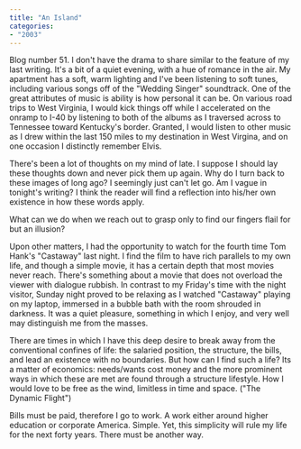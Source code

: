 ```yaml
---
title: "An Island"
categories:
- "2003"
---
```


Blog number 51. I don't have the drama to share similar to the feature of my last writing. It's a bit of a quiet evening, with a hue of romance in the air. My apartment has a soft, warm lighting and I've been listening to soft tunes, including various songs off of the "Wedding Singer" soundtrack. One of the great attributes of music is ability is how personal it can be. On various road trips to West Virginia, I would kick things off while I accelerated on the onramp to I-40 by listening to both of the albums as I traversed across to Tennessee toward Kentucky's border. Granted, I would listen to other music as I drew within the last 150 miles to my destination in West Virgina, and on one occasion I distinctly remember Elvis.

There's been a lot of thoughts on my mind of late. I suppose I should lay these thoughts down and never pick them up again. Why do I turn back to these images of long ago? I seemingly just can't let go. Am I vague in tonight's writing? I think the reader will find a reflection into his/her own existence in how these words apply.

What can we do when we reach out to grasp only to find our fingers flail for but an illusion?

Upon other matters, I had the opportunity to watch for the fourth time Tom Hank's "Castaway" last night. I find the film to have rich parallels to my own life, and though a simple movie, it has a certain depth that most movies never reach. There's something about a movie that does not overload the viewer with dialogue rubbish. In contrast to my Friday's time with the night visitor, Sunday night proved to be relaxing as I watched "Castaway" playing on my laptop, immersed in a bubble bath with the room shrouded in darkness. It was a quiet pleasure, something in which I enjoy, and very well may distinguish me from the masses.

There are times in which I have this deep desire to break away from the conventional confines of life: the salaried position, the structure, the bills, and lead an existence with no boundaries. But how can I find such a life? Its a matter of economics: needs/wants cost money and the more prominent ways in which these are met are found through a structure lifestyle. How I would love to be free as the wind, limitless in time and space. ("The Dynamic Flight")

Bills must be paid, therefore I go to work. A work either around higher education or corporate America. Simple. Yet, this simplicity will rule my life for the next forty years. There must be another way.